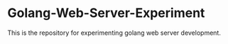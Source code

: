 # Golang-Web-Server-Experiment
This is the repository for experimenting golang web server development.
